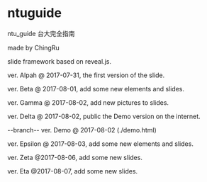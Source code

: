 ﻿# ntuguide
ntu_guide 台大完全指南

made by ChingRu

slide framework based on reveal.js.

ver. Alpah @ 2017-07-31, the first version of the slide.

ver. Beta @ 2017-08-01, add some new elements and slides.

ver. Gamma @ 2017-08-02, add new pictures to slides.

ver. Delta @ 2017-08-02, public the Demo version on the internet.

--branch-- ver. Demo @ 2017-08-02 (./demo.html)

ver. Epsilon @ 2017-08-03, add some new elements and slides.

ver. Zeta @2017-08-06, add some new slides.

ver. Eta @2017-08-07, add some new slides.
